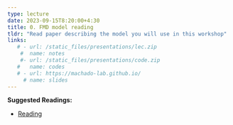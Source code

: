 ```yaml
---
type: lecture
date: 2023-09-15T8:20:00+4:30
title: 0. FMD model reading
tldr: "Read paper describing the model you will use in this workshop"
links: 
   # - url: /static_files/presentations/lec.zip
    #  name: notes
    #- url: /static_files/presentations/code.zip
   #   name: codes
   # - url: https://machado-lab.github.io/
     # name: slides
---
```

**Suggested Readings:**
- [Reading](https://www.biorxiv.org/content/10.1101/2022.06.14.496159v3)